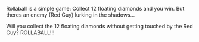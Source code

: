Rollaball is a simple game:
Collect 12 floating diamonds and you win.
But theres an enemy (Red Guy) lurking in the shadows...

Will you collect the 12 floating diamonds without getting touched by the Red Guy?
ROLLABALL!!!
